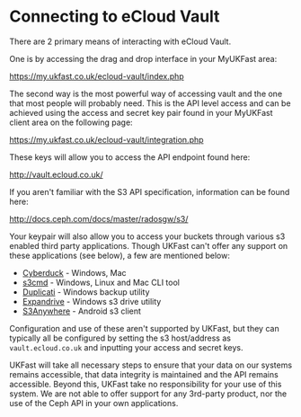 # Connecting to eCloud Vault

There are 2 primary means of interacting with eCloud Vault.

One is by accessing the drag and drop interface in your MyUKFast area:

<https://my.ukfast.co.uk/ecloud-vault/index.php>

The second way is the most powerful way of accessing vault and the one that most people will probably need. This is the API level access and can be achieved using the access and secret key pair found in your MyUKFast client area on the following page:

<https://my.ukfast.co.uk/ecloud-vault/integration.php>

These keys will allow you to access the API endpoint found here:

<http://vault.ecloud.co.uk/>

If you aren't familiar with the S3 API specification, information can be found here:

<http://docs.ceph.com/docs/master/radosgw/s3/>

Your keypair will also allow you to access your buckets through various s3 enabled third party applications. Though UKFast can't offer any support on these applications (see below), a few are mentioned below:

* [Cyberduck]     - Windows, Mac
* [s3cmd]        - Windows, Linux and Mac CLI tool
* [Duplicati]    - Windows backup utility
* [Expandrive]    - Windows s3 drive utility
* [S3Anywhere]    - Android s3 client

Configuration and use of these aren't supported by UKFast, but they can typically all be configured by setting the s3 host/address as ``vault.ecloud.co.uk`` and inputting your access and secret keys.

UKFast will take all necessary steps to ensure that your data on our systems remains accessible, that data integrity is maintained and the API remains accessible. Beyond this, UKFast take no responsibility for your use of this system. We are not able to offer support for any 3rd-party product, nor the use of the Ceph API in your own applications.


[Cyberduck]: https://cyberduck.io/
[s3cmd]: http://s3tools.org/s3cmd
[Duplicati]: http://www.duplicati.com/
[Expandrive]: http://www.expandrive.com/
[S3Anywhere]: https://play.google.com/store/apps/details?id=lysesoft.s3anywhere&hl=en
